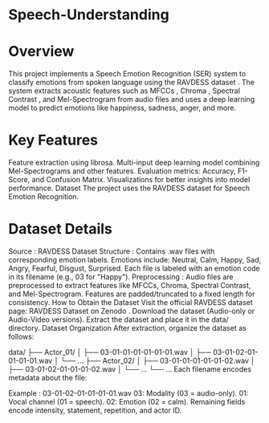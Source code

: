 # Speech-Understanding
# Overview
This project implements a Speech Emotion Recognition (SER) system to classify emotions from spoken language using the RAVDESS dataset . The system extracts acoustic features such as MFCCs , Chroma , Spectral Contrast , and Mel-Spectrogram from audio files and uses a deep learning model to predict emotions like happiness, sadness, anger, and more.

# Key Features
Feature extraction using librosa. Multi-input deep learning model combining Mel-Spectrograms and other features. Evaluation metrics: Accuracy, F1-Score, and Confusion Matrix. Visualizations for better insights into model performance. Dataset The project uses the RAVDESS dataset for Speech Emotion Recognition.

# Dataset Details
Source : RAVDESS Dataset Structure : Contains .wav files with corresponding emotion labels. Emotions include: Neutral, Calm, Happy, Sad, Angry, Fearful, Disgust, Surprised. Each file is labeled with an emotion code in its filename (e.g., 03 for "Happy"). Preprocessing : Audio files are preprocessed to extract features like MFCCs, Chroma, Spectral Contrast, and Mel-Spectrogram. Features are padded/truncated to a fixed length for consistency. How to Obtain the Dataset Visit the official RAVDESS dataset page: RAVDESS Dataset on Zenodo . Download the dataset (Audio-only or Audio-Video versions). Extract the dataset and place it in the data/ directory. Dataset Organization After extraction, organize the dataset as follows:

data/ ├── Actor_01/ │ ├── 03-01-01-01-01-01-01.wav │ ├── 03-01-02-01-01-01-01.wav │ └── ... ├── Actor_02/ │ ├── 03-01-01-01-01-01-02.wav │ ├── 03-01-02-01-01-01-02.wav │ └── ... └── ... Each filename encodes metadata about the file:

Example : 03-01-02-01-01-01-01.wav 03: Modality (03 = audio-only). 01: Vocal channel (01 = speech). 02: Emotion (02 = calm). Remaining fields encode intensity, statement, repetition, and actor ID.
